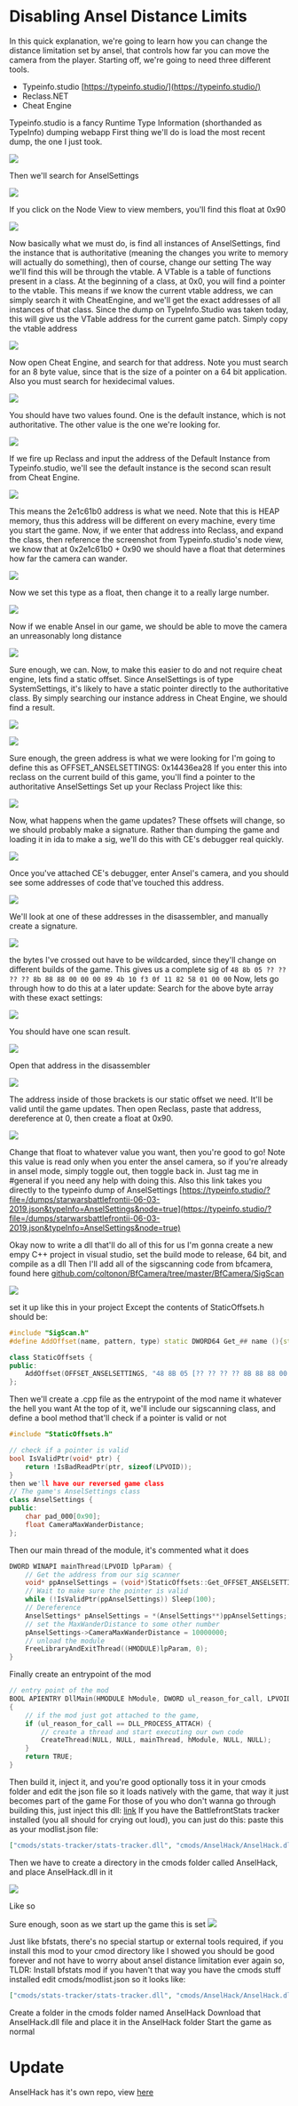 # Disabling Ansel Distance Limits

In this quick explanation, we're going to learn how you can change the distance limitation set by ansel, that controls how far you can move the camera from the player.
Starting off, we're going to need three different tools.

* Typeinfo.studio [https://typeinfo.studio/](https://typeinfo.studio/)
* Reclass.NET
* Cheat Engine


Typeinfo.studio is a fancy Runtime Type Information (shorthanded as TypeInfo) dumping webapp
First thing we'll do is load the most recent dump, the one I just took.

![](https://i.imgur.com/Pn3WPfv.png)

Then we'll search for AnselSettings

![](https://i.imgur.com/QdIxvUv.png)

If you click on the Node View to view members, you'll find this float at 0x90 

![](https://i.imgur.com/MrMJQU2.png)

Now basically what we must do, is find all instances of AnselSettings, find the instance that is authoritative (meaning the changes you write to memory will actually do something), then of course, change our setting
The way we'll find this will be through the vtable.  A VTable is a table of functions present in a class.  At the beginning of a class, at 0x0, you will find a pointer to the vtable.  This means if we know the current vtable address, we can simply search it with CheatEngine, and we'll get the exact addresses of all instances of that class.  Since the dump on TypeInfo.Studio was taken today, this will give us the VTable address for the current game patch.
Simply copy the vtable address

![](https://i.imgur.com/L0LCJ06.png)

Now open Cheat Engine, and search for that address.  Note you must search for an 8 byte value, since that is the size of a pointer on a 64 bit application.  Also you must search for hexidecimal values.

![](https://i.imgur.com/JfaiptV.png)

You should have two values found.  One is the default instance, which is not authoritative.  The other value is the one we're looking for. 

![](https://i.imgur.com/LgdRqhb.png)

If we fire up Reclass and input the address of the Default Instance from Typeinfo.studio, we'll see the default instance is the second scan result from Cheat Engine. 

![](https://i.imgur.com/WjkGDOX.png)

This means the 2e1c61b0 address is what we need.  Note that this is HEAP memory, thus this address will be different on every machine, every time you start the game.
Now, if we enter that address into Reclass, and expand the class, then reference the screenshot from Typeinfo.studio's node view, we know that at 0x2e1c61b0 + 0x90 we should have a float that determines how far the camera can wander. 

![](https://i.imgur.com/P4jLBdk.png)

Now we set this type as a float, then change it to a really large number.

![](https://i.imgur.com/XFcG3Fa.png)

Now if we enable Ansel in our game, we should be able to move the camera an unreasonably long distance

![](https://i.imgur.com/eG3jKRU.jpg)

Sure enough, we can.
Now, to make this easier to do and not require cheat engine, lets find a static offset.
Since AnselSettings is of type SystemSettings, it's likely to have a static pointer directly to the authoritative class.  By simply searching our instance address in Cheat Engine, we should find a result.

![](https://i.imgur.com/Zqt5NVy.png)

![](https://i.imgur.com/OKMTUh2.png)

Sure enough, the green address is what we were looking for
I'm going to define this as OFFSET_ANSELSETTINGS: 0x14436ea28
If you enter this into reclass on the current build of this game, you'll find a pointer to the authoritative AnselSettings
Set up your Reclass Project like this: 

![](https://i.imgur.com/IkmswUx.png)

Now, what happens when the game updates?  These offsets will change, so we should probably make a signature.
Rather than dumping the game and loading it in ida to make a sig, we'll do this with CE's debugger real quickly.

![](https://i.imgur.com/XE1LOGY.png)

Once you've attached CE's debugger, enter Ansel's camera, and you should see some addresses of code that've touched this address. 

![](https://i.imgur.com/hG47DMH.png)

We'll look at one of these addresses in the disassembler, and manually create a signature.

![](https://i.imgur.com/9h9umxH.png)

the bytes I've crossed out have to be wildcarded, since they'll change on different builds of the game.
This gives us a complete sig of 
```48 8b 05 ?? ?? ?? ?? 8b 88 88 00 00 00 89 4b 10 f3 0f 11 82 58 01 00 00```
Now, lets go through how to do this at a later update:
Search for the above byte array with these exact settings: 

![](https://i.imgur.com/M8QeLWR.png)

You should have one scan result.

![](https://i.imgur.com/1zOs5VT.png)

Open that address in the disassembler

![](https://i.imgur.com/bVK5HGC.png)

The address inside of those brackets is our static offset we need. It'll be valid until the game updates.
Then open Reclass, paste that address, dereference at 0, then create a float at 0x90. 

![](https://i.imgur.com/d4oOrTY.png)

Change that float to whatever value you want, then you're good to go!
Note this value is read only when you enter the ansel camera, so if you're already in ansel mode, simply toggle out, then toggle back in.
Just tag me in #general if you need any help with doing this.
Also this link takes you directly to the typeinfo dump of AnselSettings [https://typeinfo.studio/?file=/dumps/starwarsbattlefrontii-06-03-2019.json&typeInfo=AnselSettings&node=true](https://typeinfo.studio/?file=/dumps/starwarsbattlefrontii-06-03-2019.json&typeInfo=AnselSettings&node=true)

Okay now to write a dll that'll do all of this for us
I'm gonna create a new empy C++ project in visual studio, set the build mode to release, 64 bit, and compile as a dll
Then I'll add all of the sigscanning code from bfcamera, found here [github.com/coltonon/BfCamera/tree/master/BfCamera/SigScan](https://github.com/coltonon/BfCamera/tree/master/BfCamera/SigScan)

![](https://i.imgur.com/hzmgryw.png)

set it up like this in your project
Except the contents of StaticOffsets.h should be:

```cpp
#include "SigScan.h"
#define AddOffset(name, pattern, type) static DWORD64 Get_## name (){static DWORD64 name = NULL; if (name != NULL) return name; return name=(DWORD64)PatternScanner::FindPattern({pattern, type});} 

class StaticOffsets {
public:
    AddOffset(OFFSET_ANSELSETTINGS, "48 8B 05 [?? ?? ?? ?? 8B 88 88 00 00 00 89 4B 10 F3 0F 11 82 58 01 00 00", PatternType::RelativePointer)
};
```
Then we'll create a .cpp file as the entrypoint of the mod
name it whatever the hell you want
At the top of it, we'll include our sigscanning class, and define a bool method that'll check if a pointer is valid or not
```cpp
#include "StaticOffsets.h"

// check if a pointer is valid
bool IsValidPtr(void* ptr) {
    return !IsBadReadPtr(ptr, sizeof(LPVOID));
}
then we'll have our reversed game class 
// The game's AnselSettings class
class AnselSettings {
public:
    char pad_000[0x90];
    float CameraMaxWanderDistance;
};
```
Then our main thread of the module, it's commented what it does
```cpp
DWORD WINAPI mainThread(LPVOID lpParam) {
    // Get the address from our sig scanner
    void* ppAnselSettings = (void*)StaticOffsets::Get_OFFSET_ANSELSETTINGS(); 
    // Wait to make sure the pointer is valid
    while (!IsValidPtr(ppAnselSettings)) Sleep(100);
    // Dereference
    AnselSettings* pAnselSettings = *(AnselSettings**)ppAnselSettings;
    // set the MaxWanderDistance to some other number
    pAnselSettings->CameraMaxWanderDistance = 10000000;
    // unload the module
    FreeLibraryAndExitThread((HMODULE)lpParam, 0);
}
```
Finally create an entrypoint of the mod
```cpp
// entry point of the mod
BOOL APIENTRY DllMain(HMODULE hModule, DWORD ul_reason_for_call, LPVOID lpReserved)
{
    // if the mod just got attached to the game,
    if (ul_reason_for_call == DLL_PROCESS_ATTACH) {
        // create a thread and start executing our own code
        CreateThread(NULL, NULL, mainThread, hModule, NULL, NULL);
    }
    return TRUE;
}
```
Then build it, inject it, and you're good
optionally toss it in your cmods folder and edit the json file so it loads natively with the game, that way it just becomes part of the game
For those of you who don't wanna go through building this, just inject this dll: [link](https://cdn.discordapp.com/attachments/552406643543900161/585136542712987650/AnselHack.dll)
If you have the BattlefrontStats tracker installed (you all should for crying out loud), you can just do this:
paste this as your modlist.json file:
```json
["cmods/stats-tracker/stats-tracker.dll", "cmods/AnselHack/AnselHack.dll"]
```
Then we have to create a directory in the cmods folder called AnselHack, and place AnselHack.dll in it

![](https://i.imgur.com/RwpU5VR.png)

Like so

Sure enough, soon as we start up the game this is set
![](https://i.imgur.com/ayzaOXS.png)

Just like bfstats, there's no special startup or external tools required, if you install this mod to your cmod directory like I showed you should be good forever and not have to worry about ansel distance limitation ever again
so, TLDR:
Install bfstats mod if you haven't that way you have the cmods stuff installed
edit cmods/modlist.json so it looks like: 
```json
["cmods/stats-tracker/stats-tracker.dll", "cmods/AnselHack/AnselHack.dll"]
```

Create a folder in the cmods folder named AnselHack
Download that AnselHack.dll file and place it in the AnselHack folder
Start the game as normal

# Update

AnselHack has it's own repo, view [here](https://github.com/coltonon/anselhack)